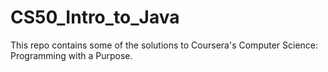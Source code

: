 # CS50_Intro_to_Java
This repo contains some of the solutions to Coursera's Computer Science: Programming with a Purpose. 
